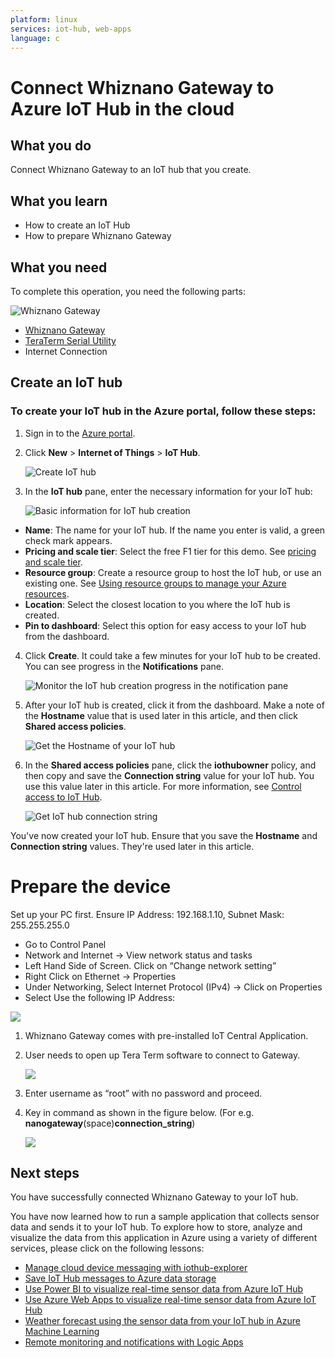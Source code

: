 ```yaml
---
platform: linux
services: iot-hub, web-apps
language: c
---
```


# Connect Whiznano Gateway to Azure IoT Hub in the cloud

## What you do

Connect Whiznano Gateway to an IoT hub that you create. 


## What you learn

-   How to create an IoT Hub
-   How to prepare Whiznano Gateway 

## What you need

To complete this operation, you need the following parts:

![Whiznano Gateway](./media/Whiznano_Gateway_Hub/whiznano.png)

-   [Whiznano Gateway](https://www.whizpace.com/products-and-services)
-   [TeraTerm Serial Utility](https://osdn.net/projects/ttssh2/downloads/72009/teraterm-4.105.exe/)
-   Internet Connection

## Create an IoT hub

### To create your IoT hub in the Azure portal, follow these steps:

1.  Sign in to the [Azure portal](https://portal.azure.com/).
2.  Click **New** > **Internet of Things** > **IoT Hub**.

    ![Create IoT hub](media/Whiznano_Gateway_Hub/3_iot-hub-creation.png)

3.  In the **IoT hub** pane, enter the necessary information for your IoT hub:

    ![Basic information for IoT hub creation](media/Whiznano_Gateway_Hub/4_iot-hub-provide-basic-info.png)

   -   **Name**: The name for your IoT hub. If the name you enter is valid, a green check mark appears.
   -   **Pricing and scale tier**: Select the free F1 tier for this demo. See [pricing and scale tier](https://azure.microsoft.com/pricing/details/iot-hub/).
   -   **Resource group**: Create a resource group to host the IoT hub, or use an existing one. See [Using resource groups to manage your Azure resources](../azure-resource-manager/resource-group-portal.md).
   -   **Location**: Select the closest location to you where the IoT hub is created.
   -   **Pin to dashboard**: Select this option for easy access to your IoT hub from the dashboard.

4.  Click **Create**. It could take a few minutes for your IoT hub to be created. You can see progress in the **Notifications** pane.

    ![Monitor the IoT hub creation progress in the notification pane](media/Whiznano_Gateway_Hub/5_iot-hub-monitor-creation-progress-notification-pane.png)

5.  After your IoT hub is created, click it from the dashboard. Make a note of the **Hostname** value that is used later in this article, and then click **Shared access policies**.

    ![Get the Hostname of your IoT hub](media/Whiznano_Gateway_Hub/6_iot-hub-get-hostname.png)

6.  In the **Shared access policies** pane, click the **iothubowner** policy, and then copy and save the **Connection string** value for your IoT hub. You use this value later in this article. For more information, see [Control access to IoT Hub](iot-hub-devguide-security.md).

    ![Get IoT hub connection string](media/Whiznano_Gateway_Hub/7_iot-hub-get-connection-string.png)

You've now created your IoT hub. Ensure that you save the **Hostname** and **Connection string** values. They're used later in this article.

# Prepare the device

Set up your PC first. Ensure IP Address: 192.168.1.10, Subnet Mask: 255.255.255.0
-   Go to Control Panel
-   Network and Internet -> View network status and tasks
-   Left Hand Side of Screen. Click on “Change network setting”
-   Right Click on Ethernet -> Properties
-   Under Networking, Select Internet Protocol (IPv4) -> Click on Properties
-   Select Use the following IP Address: <br/>

  ![](./media/Whiznano_Gateway_Hub/IPv4.png)


1.  Whiznano Gateway comes with pre-installed IoT Central Application.

2.  User needs to open up Tera Term software to connect to Gateway.

    ![](./media/Whiznano_Gateway_Hub/ssh_to_Gateway.png)

3.  Enter username as “root” with no password and proceed.

4.  Key in command as shown in the figure below. 
(For e.g. **nanogateway**(space)**connection_string**)

    ![](./media/Whiznano_Gateway_Hub/IoTHub_connection.png)

## Next steps

You have successfully connected Whiznano Gateway to your IoT hub. 

You have now learned how to run a sample application that collects sensor data and sends it to your IoT hub. To explore how to store, analyze and visualize the data from this application in Azure using a variety of different services, please click on the following lessons:

-   [Manage cloud device messaging with iothub-explorer]
-   [Save IoT Hub messages to Azure data storage]
-   [Use Power BI to visualize real-time sensor data from Azure IoT Hub]
-   [Use Azure Web Apps to visualize real-time sensor data from Azure IoT Hub]
-   [Weather forecast using the sensor data from your IoT hub in Azure Machine Learning]
-   [Remote monitoring and notifications with Logic Apps]   

[Manage cloud device messaging with iothub-explorer]: https://docs.microsoft.com/en-us/azure/iot-hub/iot-hub-explorer-cloud-device-messaging
[Save IoT Hub messages to Azure data storage]: https://docs.microsoft.com/en-us/azure/iot-hub/iot-hub-store-data-in-azure-table-storage
[Use Power BI to visualize real-time sensor data from Azure IoT Hub]: https://docs.microsoft.com/en-us/azure/iot-hub/iot-hub-live-data-visualization-in-power-bi
[Use Azure Web Apps to visualize real-time sensor data from Azure IoT Hub]: https://docs.microsoft.com/en-us/azure/iot-hub/iot-hub-live-data-visualization-in-web-apps
[Weather forecast using the sensor data from your IoT hub in Azure Machine Learning]: https://docs.microsoft.com/en-us/azure/iot-hub/iot-hub-weather-forecast-machine-learning
[Remote monitoring and notifications with Logic Apps]: https://docs.microsoft.com/en-us/azure/iot-hub/iot-hub-monitoring-notifications-with-azure-logic-apps


